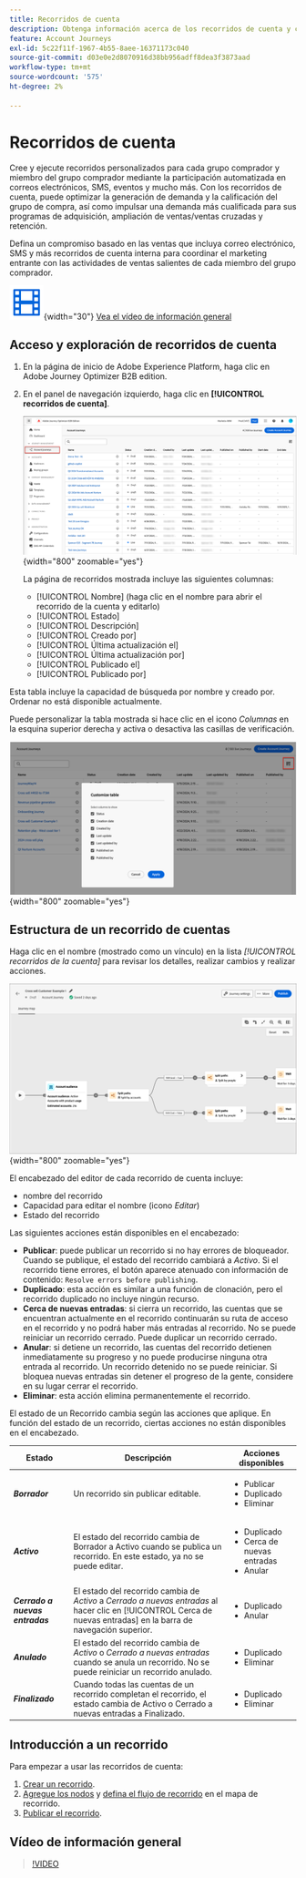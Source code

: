 ```yaml
---
title: Recorridos de cuenta
description: Obtenga información acerca de los recorridos de cuenta y cómo puede crearlos y administrarlos.
feature: Account Journeys
exl-id: 5c22f11f-1967-4b55-8aee-16371173c040
source-git-commit: d03e0e2d8070916d38bb956adff8dea3f3873aad
workflow-type: tm+mt
source-wordcount: '575'
ht-degree: 2%

---
```



# Recorridos de cuenta

Cree y ejecute recorridos personalizados para cada grupo comprador y miembro del grupo comprador mediante la participación automatizada en correos electrónicos, SMS, eventos y mucho más. Con los recorridos de cuenta, puede optimizar la generación de demanda y la calificación del grupo de compra, así como impulsar una demanda más cualificada para sus programas de adquisición, ampliación de ventas/ventas cruzadas y retención.

Defina un compromiso basado en las ventas que incluya correo electrónico, SMS y más recorridos de cuenta interna para coordinar el marketing entrante con las actividades de ventas salientes de cada miembro del grupo comprador.

![Vídeo](../../assets/do-not-localize/icon-video.svg){width="30"} [Vea el vídeo de información general](#overview-video)

## Acceso y exploración de recorridos de cuenta

1. En la página de inicio de Adobe Experience Platform, haga clic en Adobe Journey Optimizer B2B edition.

1. En el panel de navegación izquierdo, haga clic en **[!UICONTROL recorridos de cuenta]**.

   ![recorridos de cuenta de acceso](./assets/account-journey-browse.png){width="800" zoomable="yes"}

   La página de recorridos mostrada incluye las siguientes columnas:

   * [!UICONTROL Nombre] (haga clic en el nombre para abrir el recorrido de la cuenta y editarlo)
   * [!UICONTROL Estado]
   * [!UICONTROL Descripción]
   * [!UICONTROL Creado por]
   * [!UICONTROL Última actualización el]
   * [!UICONTROL Última actualización por]
   * [!UICONTROL Publicado el]
   * [!UICONTROL Publicado por]

Esta tabla incluye la capacidad de búsqueda por nombre y creado por. Ordenar no está disponible actualmente.

Puede personalizar la tabla mostrada si hace clic en el icono _Columnas_ en la esquina superior derecha y activa o desactiva las casillas de verificación.

![Elija las columnas que desea mostrar en la lista de recorridos de la cuenta](./assets/account-journeys-list-columns.png){width="800" zoomable="yes"}

## Estructura de un recorrido de cuentas

Haga clic en el nombre (mostrado como un vínculo) en la lista _[!UICONTROL recorridos de la cuenta]_ para revisar los detalles, realizar cambios y realizar acciones.

![Espacio de trabajo de recorrido de cuenta](./assets/account-journey-workspace.png){width="800" zoomable="yes"}

El encabezado del editor de cada recorrido de cuenta incluye:

* nombre del recorrido
* Capacidad para editar el nombre (icono _Editar_)
* Estado del recorrido

Las siguientes acciones están disponibles en el encabezado:

* **Publicar**: puede publicar un recorrido si no hay errores de bloqueador. Cuando se publique, el estado del recorrido cambiará a _Activo_. Si el recorrido tiene errores, el botón aparece atenuado con información de contenido: `Resolve errors before publishing`.
* **Duplicado**: esta acción es similar a una función de clonación, pero el recorrido duplicado no incluye ningún recurso.
* **Cerca de nuevas entradas**: si cierra un recorrido, las cuentas que se encuentran actualmente en el recorrido continuarán su ruta de acceso en el recorrido y no podrá haber más entradas al recorrido. No se puede reiniciar un recorrido cerrado. Puede duplicar un recorrido cerrado.
* **Anular**: si detiene un recorrido, las cuentas del recorrido detienen inmediatamente su progreso y no puede producirse ninguna otra entrada al recorrido. Un recorrido detenido no se puede reiniciar. Si bloquea nuevas entradas sin detener el progreso de la gente, considere en su lugar cerrar el recorrido.
* **Eliminar**: esta acción elimina permanentemente el recorrido.

El estado de un Recorrido cambia según las acciones que aplique. En función del estado de un recorrido, ciertas acciones no están disponibles en el encabezado.

| Estado | Descripción | Acciones disponibles |
| ------ | ----------- | ----------------- |
| _**Borrador**_ | Un recorrido sin publicar editable. | <ul><li>Publicar</li><li>Duplicado </li><li>Eliminar </li></ul> |
| _**Activo**_ | El estado del recorrido cambia de Borrador a Activo cuando se publica un recorrido. En este estado, ya no se puede editar. | <ul><li>Duplicado </li><li>Cerca de nuevas entradas </li><li>Anular </li></ul> |
| _**Cerrado a nuevas entradas**_ | El estado del recorrido cambia de _Activo_ a _Cerrado a nuevas entradas_ al hacer clic en [!UICONTROL Cerca de nuevas entradas] en la barra de navegación superior. | <ul><li>Duplicado </li><li>Anular </li></ul> |
| _**Anulado**_ | El estado del recorrido cambia de _Activo_ o _Cerrado a nuevas entradas_ cuando se anula un recorrido. No se puede reiniciar un recorrido anulado. | <ul><li>Duplicado </li><li>Eliminar </li></ul> |
| _**Finalizado**_ | Cuando todas las cuentas de un recorrido completan el recorrido, el estado cambia de Activo o Cerrado a nuevas entradas a Finalizado. | <ul><li>Duplicado </li><li>Eliminar </li></ul> |

## Introducción a un recorrido

Para empezar a usar las recorridos de cuenta:

1. [Crear un recorrido](./create-publish-journey.md#create-an-account-journey).
1. [Agregue los nodos](./create-publish-journey.md#add-a-node) y [defina el flujo de recorrido](./create-publish-journey.md#add-and-delete-a-path) en el mapa de recorrido.
1. [Publicar el recorrido](./create-publish-journey.md#publish-an-account-journey).

## Vídeo de información general

>[!VIDEO](https://video.tv.adobe.com/v/3443202/?learn=on)
